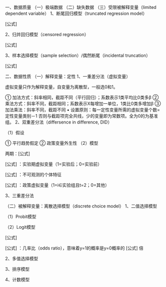 





一、数据质量
（一）极端数据
（二）缺失数据
（三）受限被解释变量（limited dependent variable）
1、断尾回归模型（truncated regression model）

[公式]

2、归并回归模型（censored regression）

[公式]

3、样本选择模型（sample selection）/偶然断尾（incidental truncation）

[公式]

二、数据性质
（一）解释变量：定性
1、一重差分法（虚拟变量）

虚拟变量只作为解释变量，自变量为离散型，一般选0和1。

① 加法方式：斜率相同，截距不同（平行回归）；系数表示1类平均比0类多β
② 乘法方式：斜率不同，截距相同；系数表示X每增加一单位，1类比0类多增加β
③ 加法乘法：斜率不同，截距不同
▪ 设置原则：每一定性变量所需的虚拟变量个数=定性变量类别－1
否则与截距项完全共线，少的变量即为常数项。全为0的为基准组。
2、双重差分法（differsence in difference, DID）

（1）假设

① 平行趋势假定
② 政策变量外生性
（2）模型

两期：[公式]

[公式] ：实验期虚拟变量（1=实验后；0=实验前）

[公式] ：不可观测的个体特征

[公式] ：政策虚拟变量（1=i∈实验组且t=2；0=其他）

3、三重差分法

（二）被解释变量：离散选择模型（discrete choice model）
1、二值选择模型

（1）Probit模型

（2）Logit模型

[公式]

[公式] ：几率比（odds ratio），意味着y=1的概率是y=0概率的 [公式] 倍

2、多值选择模型

3、排序模型

4、计数模型

